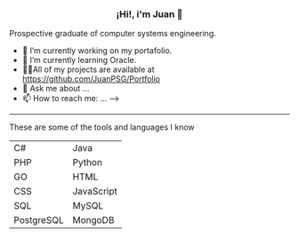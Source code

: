 ### <center>¡Hi!, i'm Juan 👋</center>

Prospective graduate of computer systems engineering.

- 🔭 I’m currently working on my portafolio.
- 🌱 I’m currently learning Oracle.
- 👨‍💻All of my projects are available at https://github.com/JuanPSG/Portfolio
- 💬 Ask me about ...
- 📫 How to reach me: ...
-->

***
These are some of the tools and languages I know

|  |  |
| ------ | ----------- |
| C# | Java |
| PHP | Python |
| GO | HTML |
| CSS | JavaScript |
| SQL | MySQL |
| PostgreSQL | MongoDB |
